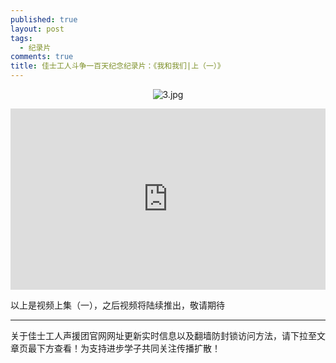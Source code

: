 ```yaml
---
published: true
layout: post
tags: 
  - 纪录片
comments: true
title: 佳士工人斗争一百天纪念纪录片：《我和我们|上（一）》
---
```


<p align="center"><img src="https://i.loli.net/2018/11/04/5bded203d957b.jpg" alt="3.jpg" title="3.jpg" /></p>


<div style="width:100%;height:0px;position:relative;padding-bottom:57.500%;"><iframe src="https://streamable.com/s/uon1v/xrlehy" frameborder="0" width="100%" height="100%" allowfullscreen="" style="width:100%;height:100%;position:absolute;left:0px;top:0px;overflow:hidden;"></iframe></div>

以上是视频上集（一），之后视频将陆续推出，敬请期待

---
关于佳士工人声援团官网网址更新实时信息以及翻墙防封锁访问方法，请下拉至文章页最下方查看！为支持进步学子共同关注传播扩散！
